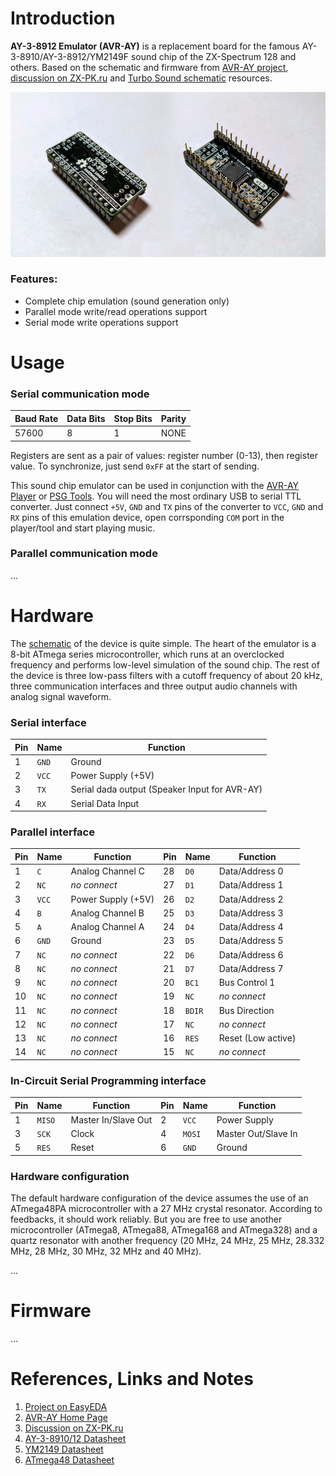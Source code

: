 # Introduction

**AY-3-8912 Emulator (AVR-AY)** is a replacement board for the famous AY-3-8910/AY-3-8912/YM2149F sound chip of the ZX-Spectrum 128 and others. Based on the schematic and firmware from [AVR-AY project](https://www.avray.ru), [discussion on ZX-PK.ru](https://zx-pk.ru/threads/10510-emulyator-ay-8910-na-atmega.html) and [Turbo Sound schematic](https://github.com/andykarpov/turbosound28p) resources.

![Photo](/hardware/photo.jpg)

### Features:
- Complete chip emulation (sound generation only)
- Parallel mode write/read operations support
- Serial mode write operations support

# Usage

### Serial communication mode

Baud Rate|Data Bits|Stop Bits|Parity
-|-|-|-
57600|8|1|NONE

Registers are sent as a pair of values: register number (0-13), then register value. To synchronize, just send `0xFF` at the start of sending.

This sound chip emulator can be used in conjunction with the [AVR-AY Player](https://www.avray.ru/avr-ay-player) or [PSG Tools](https://github.com/Yevgeniy-Olexandrenko/psg-tools). You will need the most ordinary USB to serial TTL converter. Just connect `+5V`, `GND` and `TX` pins of the converter to `VCC`, `GND` and `RX` pins of this emulation device, open corrsponding `COM` port in the player/tool and start playing music.

### Parallel communication mode

...

# Hardware

The [schematic](/hardware/v1.3/AY-3-8912-Emulator-v1.3_Schematic.pdf) of the device is quite simple. The heart of the emulator is a 8-bit ATmega series microcontroller, which runs at an overclocked frequency and performs low-level simulation of the sound chip. The rest of the device is three low-pass filters with a cutoff frequency of about 20 kHz, three communication interfaces and three output audio channels with analog signal waveform.

### Serial interface

Pin|Name|Function
-|-|-
1|`GND`|Ground
2|`VCC`|Power Supply (+5V)
3|`TX`|Serial dada output (Speaker Input for AVR-AY)
4|`RX`|Serial Data Input

### Parallel interface

Pin|Name|Function|Pin|Name|Function
-|-|-|-|-|-
1|`C`|Analog Channel C|28|`D0`|Data/Address 0
2|`NC`|*no connect*|27|`D1`|Data/Address 1
3|`VCC`|Power Supply (+5V)|26|`D2`|Data/Address 2
4|`B`|Analog Channel B|25|`D3`|Data/Address 3
5|`A`|Analog Channel A|24|`D4`|Data/Address 4
6|`GND`|Ground|23|`D5`|Data/Address 5
7|`NC`|*no connect*|22|`D6`|Data/Address 6
8|`NC`|*no connect*|21|`D7`|Data/Address 7
9|`NC`|*no connect*|20|`BC1`|Bus Control 1
10|`NC`|*no connect*|19|`NC`|*no connect*
11|`NC`|*no connect*|18|`BDIR`|Bus Direction
12|`NC`|*no connect*|17|`NC`|*no connect*
13|`NC`|*no connect*|16|`RES`|Reset (Low active)
14|`NC`|*no connect*|15|`NC`|*no connect*

### In-Circuit Serial Programming interface

Pin|Name|Function|Pin|Name|Function
-|-|-|-|-|-
1|`MISO`|Master In/Slave Out|2|`VCC`|Power Supply
3|`SCK`|Clock|4|`MOSI`|Master Out/Slave In
5|`RES`|Reset|6|`GND`|Ground

### Hardware configuration

The default hardware configuration of the device assumes the use of an ATmega48PA microcontroller with a 27 MHz crystal resonator. According to feedbacks, it should work reliably. But you are free to use another microcontroller (ATmega8, ATmega88, ATmega168 and ATmega328) and a quartz resonator with another frequency (20 MHz, 24 MHz, 25 MHz, 28.332 MHz, 28 MHz, 30 MHz, 32 MHz and 40 MHz).

...

# Firmware

...

# References, Links and Notes

1. [Project on EasyEDA](https://easyeda.com/yevgeniy.olexandrenko/avr-ay)
2. [AVR-AY Home Page](https://www.avray.ru)
3. [Discussion on ZX-PK.ru](https://zx-pk.ru/threads/10510-emulyator-ay-8910-na-atmega.html)
4. [AY-3-8910/12 Datasheet](/datasheet/AY-3-8910-microchip.pdf)
5. [YM2149 Datasheet](/datasheet/ym2149-yamaha.pdf)
6. [ATmega48 Datasheet](/datasheet/ATmega48.pdf)
